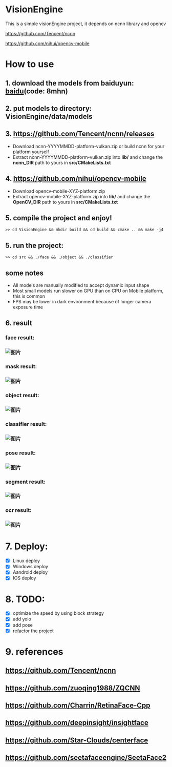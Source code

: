# VisionEngine

This is a simple visionEngine project, it depends on ncnn library and opencv

https://github.com/Tencent/ncnn

https://github.com/nihui/opencv-mobile

# How to use
## 1. download the models from baiduyun: [baidu](https://pan.baidu.com/s/1WguBm9JBUDEszCEi3W7E0A)(code: 8mhn) 
## 2. put models to directory: VisionEngine/data/models
## 3. https://github.com/Tencent/ncnn/releases
* Download ncnn-YYYYMMDD-platform-vulkan.zip or build ncnn for your platform yourself
* Extract ncnn-YYYYMMDD-platform-vulkan.zip into **lib/** and change the **ncnn_DIR** path to yours in **src/CMakeLists.txt**
## 4. https://github.com/nihui/opencv-mobile
* Download opencv-mobile-XYZ-platform.zip
* Extract opencv-mobile-XYZ-platform.zip into **lib/** and change the **OpenCV_DIR** path to yours in **src/CMakeLists.txt**
## 5. compile the project and enjoy!
```
>> cd VisionEngine && mkdir build && cd build && cmake .. && make -j4 
```
## 5. run the project:
```
>> cd src && ./face && ./object && ./classifier
```

## some notes
* All models are manually modified to accept dynamic input shape
* Most small models run slower on GPU than on CPU on Mobile platform, this is common
* FPS may be lower in dark environment because of longer camera exposure time

## 6. result
### face result:
### ![图片](./data/images/result.jpg)
### mask result:
### ![图片](./data/images/mask_result.jpg)
### object result:
### ![图片](./data/images/object_result.jpg)
### classifier result:
### ![图片](./data/images/classify_result.jpg)
### pose result:
### ![图片](./data/images/pose_result.jpg)
### segment result:
### ![图片](./data/images/segment_result.jpg)
### ocr result:
### ![图片](./data/images/ocr_result.jpg)

# 7. Deploy:
- [x] Linux deploy
- [x] Windows deploy
- [x] Aandroid deploy
- [x] IOS deploy

# 8. TODO:
- [x] optimize the speed by using block strategy
- [x] add yolo
- [x] add pose
- [x] refactor the project

# 9. references
## https://github.com/Tencent/ncnn
## https://github.com/zuoqing1988/ZQCNN
## https://github.com/Charrin/RetinaFace-Cpp
## https://github.com/deepinsight/insightface
## https://github.com/Star-Clouds/centerface
## https://github.com/seetafaceengine/SeetaFace2
